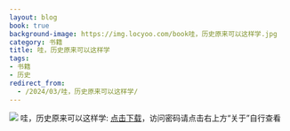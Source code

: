 ```yaml
---
layout: blog
book: true
background-image: https://img.locyoo.com/book哇，历史原来可以这样学.jpg
category: 书籍
title: 哇，历史原来可以这样学
tags:
- 书籍
- 历史
redirect_from:
  - /2024/03/哇，历史原来可以这样学/
---
```

![](https://img.locyoo.com/book哇，历史原来可以这样学.jpg)
哇，历史原来可以这样学: <a name = "ref1" href="https://url18.ctfile.com/f/50983618-1051397080-928e5a?p=3619">点击下载</a>，访问密码请点击右上方“关于”自行查看